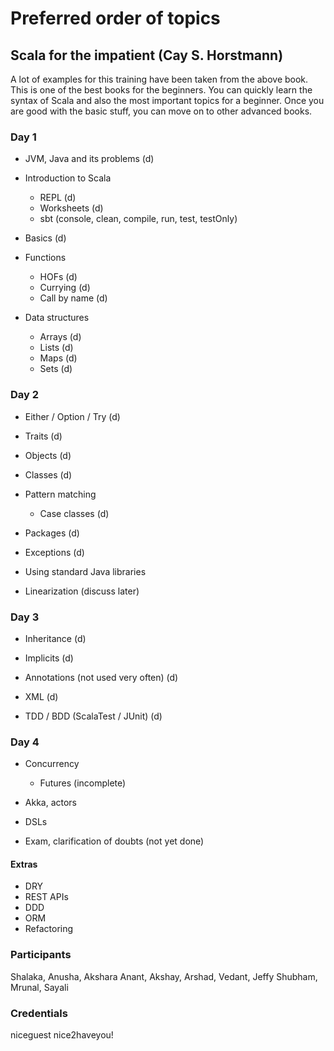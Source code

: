 # Preferred order of topics

## Scala for the impatient (Cay S. Horstmann)

A lot of examples for this training have been taken from the above book. This is one of the best books for the 
beginners. You can quickly learn the syntax of Scala and also the most important topics for a beginner. Once you
are good with the basic stuff, you can move on to other advanced books.

### Day 1

 - JVM, Java and its problems (d)
 
 - Introduction to Scala
   - REPL (d)
   - Worksheets (d)
   - sbt (console, clean, compile, run, test, testOnly)
   
 - Basics (d)
 
 - Functions
    - HOFs (d)
    - Currying (d)
    - Call by name (d)
    
 - Data structures
    - Arrays (d)
    - Lists (d)
    - Maps (d)
    - Sets (d)

### Day 2

 - Either / Option / Try (d)
 
 - Traits (d)
  
 - Objects (d)
 
 - Classes (d)
 
 - Pattern matching
    - Case classes (d)
    
 - Packages (d)
 - Exceptions (d)
 
 - Using standard Java libraries
 - Linearization (discuss later)

### Day 3

 - Inheritance (d)
 - Implicits (d)
 - Annotations (not used very often) (d)
 - XML (d)
 
 - TDD / BDD (ScalaTest / JUnit) (d)

### Day 4

 - Concurrency
     - Futures (incomplete)
     
 - Akka, actors
 - DSLs
 - Exam, clarification of doubts (not yet done)
 
 
 #### Extras
 
  - DRY
  - REST APIs
  - DDD
  - ORM
  - Refactoring
 
 
 ### Participants
 
 Shalaka, Anusha, Akshara
 Anant, Akshay, Arshad, Vedant, Jeffy
 Shubham, Mrunal, Sayali
 
 ### Credentials
 
 niceguest
 nice2haveyou!